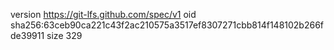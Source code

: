 version https://git-lfs.github.com/spec/v1
oid sha256:63ceb90ca221c43f2ac210575a3517ef8307271cbb814f148102b266fde39911
size 329
